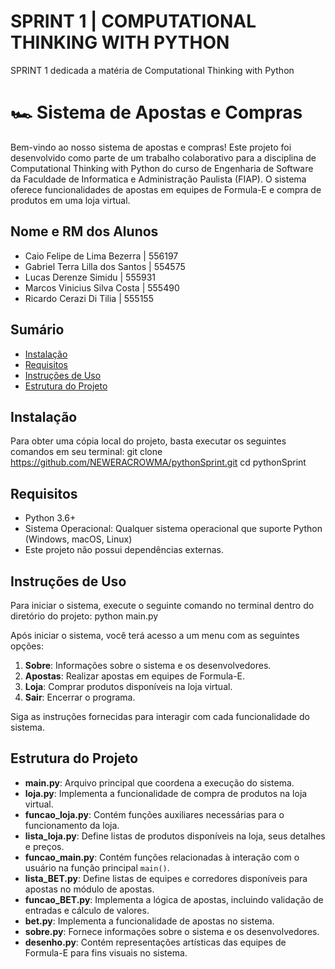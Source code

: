 # SPRINT 1 | COMPUTATIONAL THINKING WITH PYTHON
SPRINT 1 dedicada a matéria de Computational Thinking with Python

# 🏎️ Sistema de Apostas e Compras

Bem-vindo ao nosso sistema de apostas e compras! Este projeto foi desenvolvido como parte de um trabalho colaborativo para a disciplina de Computational Thinking with Python do curso de Engenharia de Software da Faculdade de Informatica e Administração Paulista (FIAP). O sistema oferece funcionalidades de apostas em equipes de Formula-E e compra de produtos em uma loja virtual.

## Nome e RM dos Alunos
- Caio Felipe de Lima Bezerra | 556197
- Gabriel Terra Lilla dos Santos | 554575
- Lucas Derenze Simidu | 555931
- Marcos Vinicius Silva Costa | 555490
- Ricardo Cerazi Di Tilia | 555155

## Sumário
- [Instalação](#instalação)
- [Requisitos](#requisitos)
- [Instruções de Uso](#instruções-de-uso)
- [Estrutura do Projeto](#estrutura-do-projeto)

## Instalação
Para obter uma cópia local do projeto, basta executar os seguintes comandos em seu terminal:
git clone https://github.com/NEWERACROWMA/pythonSprint.git
cd pythonSprint

## Requisitos
- Python 3.6+
- Sistema Operacional: Qualquer sistema operacional que suporte Python (Windows, macOS, Linux)
- Este projeto não possui dependências externas.

## Instruções de Uso
Para iniciar o sistema, execute o seguinte comando no terminal dentro do diretório do projeto:
python main.py

Após iniciar o sistema, você terá acesso a um menu com as seguintes opções:
1. **Sobre**: Informações sobre o sistema e os desenvolvedores.
2. **Apostas**: Realizar apostas em equipes de Formula-E.
3. **Loja**: Comprar produtos disponíveis na loja virtual.
4. **Sair**: Encerrar o programa.

Siga as instruções fornecidas para interagir com cada funcionalidade do sistema.

## Estrutura do Projeto
- **main.py**: Arquivo principal que coordena a execução do sistema.
- **loja.py**: Implementa a funcionalidade de compra de produtos na loja virtual.
- **funcao_loja.py**: Contém funções auxiliares necessárias para o funcionamento da loja.
- **lista_loja.py**: Define listas de produtos disponíveis na loja, seus detalhes e preços.
- **funcao_main.py**: Contém funções relacionadas à interação com o usuário na função principal `main()`.
- **lista_BET.py**: Define listas de equipes e corredores disponíveis para apostas no módulo de apostas.
- **funcao_BET.py**: Implementa a lógica de apostas, incluindo validação de entradas e cálculo de valores.
- **bet.py**: Implementa a funcionalidade de apostas no sistema.
- **sobre.py**: Fornece informações sobre o sistema e os desenvolvedores.
- **desenho.py**: Contém representações artísticas das equipes de Formula-E para fins visuais no sistema.

